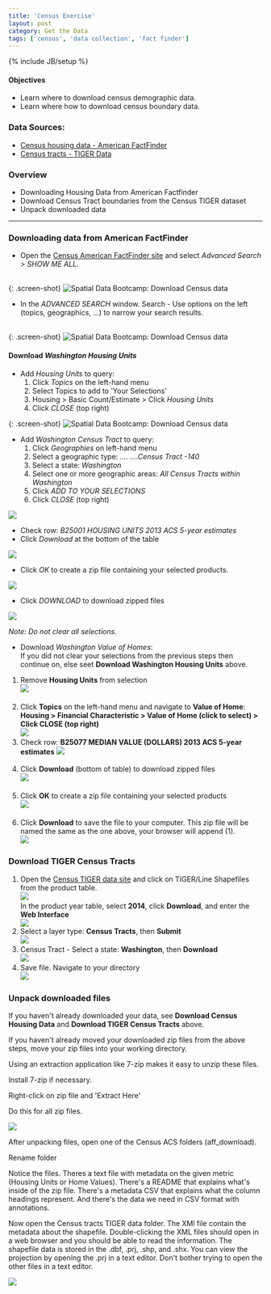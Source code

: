 ```yaml
---
title: 'Census Exercise'
layout: post
category: Get the Data
tags: ['census', 'data collection', 'fact finder']
---
```


{% include JB/setup %}

#### **Objectives**

  - Learn where to download census demographic data.
  - Learn where how to download census boundary data.



### Data Sources: 

 * <a href="http://factfinder.census.gov/" alt="Spatial Data Bootcamp: Download Census housing data - American FactFinder" target="_blank">Census housing data - American FactFinder</a>
 * <a href="https://www.census.gov/geo/maps-data/data/tiger.html" alt="Spatial Data Bootcamp: Download Census tract shapefile - TIGER data" target="_blank">Census tracts - TIGER Data</a>


### Overview

  - Downloading Housing Data from American Factfinder
  - Download Census Tract boundaries from the Census TIGER dataset
  - Unpack downloaded data



----

### Downloading data from American FactFinder


* Open the <a href="http://factfinder.census.gov/" alt="Spatial Data Bootcamp: Download Census housing data - American FactFinder" target="_blank">Census American FactFinder site</a> and select <em>Advanced Search > SHOW ME ALL</em>.<br><br>

{: .screen-shot}
![Spatial Data Bootcamp: Download Census data]({{site.baseurl}}{{ASSET_PATH}}/images/vector-census/vector-census-1.png)

* In the *ADVANCED SEARCH* window. Search - Use options on the left (topics, geographics, ...) to narrow your search results.<br><br>

{: .screen-shot}
![Spatial Data Bootcamp: Download Census data]({{site.baseurl}}{{ASSET_PATH}}/images/vector-census/vector-census-2.png)

#### Download *Washington Housing Units*<br>

* Add *Housing Units* to query:<br>
  1. Click *Topics* on the left-hand menu<br>
  2. Select Topics to add to 'Your Selections'<br>
  3. Housing > Basic Count/Estimate > Click *Housing Units*<br>
  4. Click *CLOSE* (top right)<br>

{: .screen-shot}
![Spatial Data Bootcamp: Download Census data]({{site.baseurl}}{{ASSET_PATH}}/images/vector-census/vector-census-3.png)<br>

* Add *Washington Census Tract* to query:<br>
  1. Click *Geographies* on left-hand menu<br>
  2. Select a geographic type: *.... ....Census Tract -140*<br>
  3. Select a state: *Washington*<br>
  4. Select one or more geographic areas: *All Census Tracts within Washington*<br>
  5. Click *ADD TO YOUR SELECTIONS*<br>
  6. Click *CLOSE* (top right)<br>

<img src="{{site.baseurl}}/{{ASSET_PATH}}/images/vector-census/vector-census-4.png" class="screen-shot" />

* Check row: *B25001 HOUSING UNITS 2013 ACS 5-year estimates*<br>
* Click *Download* at the bottom of the table<br>

<img src="{{site.baseurl}}/{{ASSET_PATH}}/images/vector-census/vector-census-5.png" class="screen-shot" />

* Click *OK* to create a zip file containing your selected products.<br>

<img src="{{site.baseurl}}/{{ASSET_PATH}}/images/vector-census/vector-census-6.png" class="screen-shot" />

* Click *DOWNLOAD* to download zipped files<br>

<img src="{{site.baseurl}}/{{ASSET_PATH}}/images/vector-census/vector-census-7.png" class="screen-shot" />

*Note: Do not clear all selections.*

* Download *Washington Value of Homes*:<br>
If you did not clear your selections from the previous steps then continue on, else seet **Download Washington Housing Units** above.<br>
<ol>
  <li> Remove <b>Housing Units</b> from selection<br>
    <img src="{{site.baseurl}}/{{ASSET_PATH}}/images/vector-census/vector-census-8.png" class="screen-shot"/>
  </li><br>
  <li> Click <b>Topics</b> on the left-hand menu and navigate to <b>Value of Home</b>:<br><b>Housing > Financial Characteristic > Value of Home (click to select) > Click CLOSE (top right)</b><br>
    <img src="{{site.baseurl}}/{{ASSET_PATH}}/images/vector-census/vector-census-9.png" class="screen-shot"/>
  <li> Check row: <b>B25077 MEDIAN VALUE (DOLLARS) 2013 ACS 5-year estimates</b>
    <img src="{{site.baseurl}}/{{ASSET_PATH}}/images/vector-census/vector-census-10.png" class="screen-shot"/>
  </li><br>
  <li>Click <b>Download</b> (bottom of table) to download zipped files<br>
    <img src="{{site.baseurl}}/{{ASSET_PATH}}/images/vector-census/vector-census-11.png" class="screen-shot" />
  </li><br>
  <li> Click <b>OK</b> to create a zip file containing your selected products<br>
    <img src="{{site.baseurl}}/{{ASSET_PATH}}/images/vector-census/vector-census-12.png" class="screen-shot" />
  </li><br>
  <li> Click <b>Download</b> to save the file to your computer. This zip file will be named the same as the one above, your browser will append (1).<br>
    <img src="{{site.baseurl}}/{{ASSET_PATH}}/images/vector-census/vector-census-13.png" class="screen-shot" />
  </li>
</ol>
  
<h3> Download TIGER Census Tracts</h3>

<ol>
  <li> Open the <a href="https://www.census.gov/geo/maps-data/data/tiger.html" alt="Spatial Data Bootcamp: Download Census tract shapefile - TIGER data" target="_blank">Census TIGER data site</a> and click on TIGER/Line Shapefiles from the product table.<br>
    <img src="{{site.baseurl}}/{{ASSET_PATH}}/images/vector-tiger/vector-tiger-1.png" class="screen-shot"/>
  </li
  <li>In the product year table, select <b>2014</b>, click <b>Download</b>, and enter the <b>Web Interface</b><br>
    <img src="{{site.baseurl}}/{{ASSET_PATH}}/images/vector-tiger/vector-tiger-2.png" class="screen-shot" />

  <li> Select a layer type: <b>Census Tracts</b>, then <b>Submit</b><br>
    <img src="{{site.baseurl}}/{{ASSET_PATH}}/images/vector-tiger/vector-tiger-3.png" class="screen-shot" />
  </li>
  <li>Census Tract - Select a state: <b>Washington</b>, then <b>Download</b><br>
    <img src="{{site.baseurl}}/{{ASSET_PATH}}/images/vector-tiger/vector-tiger-4.png" class="screen-shot" />
  </li>
  <li> Save file. Navigate to your directory<br>
    <img src="{{site.baseurl}}/{{ASSET_PATH}}/images/vector-tiger/vector-tiger-5.png" class="screen-shot" />
</ol>

<h3>Unpack downloaded files</h3>

<p>If you haven't already downloaded your data, see <b>Download Census Housing Data</b> and <b>Download TIGER Census Tracts</b> above.</p>

<p>If you haven't already moved your downloaded zip files from the above steps, move your zip files into your working directory.</p>

<p>Using an extraction application like 7-zip makes it easy to unzip these files.</p>

<p>Install 7-zip if necessary.</p>

<p>Right-click on zip file and 'Extract Here'</p>

<p>Do this for all zip files.</p>

<img src="{{site.baseurl}}/{{ASSET_PATH}}/images/vector-tiger/vector-unpack-files.png" class="screen-shot" />

<p>After unpacking files, open one of the Census ACS folders (aff_download).</p>

<p>Rename folder </p>

<p>Notice the files. Theres a text file with metadata on the given metric (Housing Units or Home Values). There's a README that explains what's inside of the zip file. There's a metadata CSV that explains what the column headings represent. And there's the data we need in CSV format with annotations.</p>

<p>Now open the Census tracts TIGER data folder. The XMl file contain the metadata about the shapefile. Double-clicking the XML files should open in a web browser and you should be able to read the information. The shapefile data is stored in the .dbf, .prj, .shp, and .shx. You can view the projection by opening the .prj in a text editor. Don't bother trying to open the other files in a text editor.</p>

<img src="{{site.baseurl}}/{{ASSET_PATH}}/images/vector-tiger/vector-unpack-files-2.png" class="screen-shot" />

